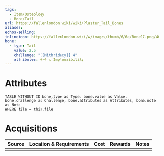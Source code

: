 ```yaml
---
tags:
  - Item/Osteology
  - Bone/Tail
url: https://fallenlondon.wiki/wiki/Plaster_Tail_Bones
aliases: 
echos-selling: 
inlineicon: https://fallenlondon.wiki/w/images/thumb/6/6a/Bone17.png/40px-Bone17.png
bone:
  - type: Tail
    value: 2.5
    challenge: "[[Mithridacy]] 4"
    attributes: 0-4 x Implausibility
---
```



# Attributes 

```dataview
TABLE WITHOUT ID bone.type as Type, bone.value as Value, bone.challenge as Challenge, bone.attributes as Attributes, bone.note as Note
WHERE file = this.file 
```


# Acquisitions

| Source | Location & Requirements | Cost | Rewards | Notes |
| ------ | ----------------------- | ---- | ------- | ----- |
|        |                         |      |         |       |



